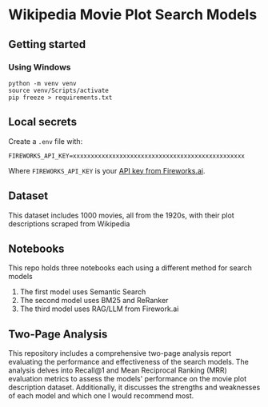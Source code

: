 # Wikipedia Movie Plot Search Models

## Getting started
### Using Windows
```
python -m venv venv
source venv/Scripts/activate
pip freeze > requirements.txt
```

## Local secrets

Create a `.env` file with:

```
FIREWORKS_API_KEY=xxxxxxxxxxxxxxxxxxxxxxxxxxxxxxxxxxxxxxxxxxxxxxxx
```

Where `FIREWORKS_API_KEY` is your [API key from Fireworks.ai](https://fireworks.ai/api-keys).

## Dataset

This dataset includes 1000 movies, all from the 1920s, with their plot descriptions scraped from Wikipedia

## Notebooks

This repo holds three notebooks each using a different method for search models
1. The first model uses Semantic Search
2. The second model uses BM25 and ReRanker
3. The third model uses RAG/LLM from Firework.ai

## Two-Page Analysis

This repository includes a comprehensive two-page analysis report evaluating the performance and effectiveness of the search models. The analysis delves into Recall@1 and Mean Reciprocal Ranking (MRR) evaluation metrics to assess the models' performance on the movie plot description dataset. Additionally, it discusses the strengths and weaknesses of each model and which one I would recommend most.
